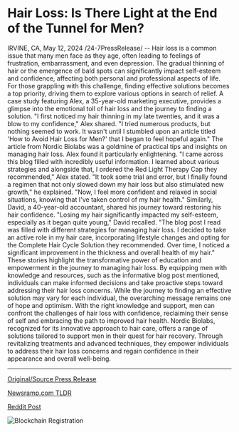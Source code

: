 # Hair Loss: Is There Light at the End of the Tunnel for Men?

IRVINE, CA, May 12, 2024 /24-7PressRelease/ -- Hair loss is a common issue that many men face as they age, often leading to feelings of frustration, embarrassment, and even depression. The gradual thinning of hair or the emergence of bald spots can significantly impact self-esteem and confidence, affecting both personal and professional aspects of life. For those grappling with this challenge, finding effective solutions becomes a top priority, driving them to explore various options in search of relief.  A case study featuring Alex, a 35-year-old marketing executive, provides a glimpse into the emotional toll of hair loss and the journey to finding a solution. "I first noticed my hair thinning in my late twenties, and it was a blow to my confidence," Alex shared. "I tried numerous products, but nothing seemed to work. It wasn't until I stumbled upon an article titled 'How to Avoid Hair Loss for Men?' that I began to feel hopeful again."  The article from Nordic Biolabs was a goldmine of practical tips and insights on managing hair loss. Alex found it particularly enlightening. "I came across this blog filled with incredibly useful information. I learned about various strategies and alongside that, I ordered the Red Light Therapy Cap they recommended," Alex stated. "It took some trial and error, but I finally found a regimen that not only slowed down my hair loss but also stimulated new growth," he explained. "Now, I feel more confident and relaxed in social situations, knowing that I've taken control of my hair health."  Similarly, David, a 40-year-old accountant, shared his journey toward restoring his hair confidence. "Losing my hair significantly impacted my self-esteem, especially as it began quite young," David recalled. "The blog post I read was filled with different strategies for managing hair loss. I decided to take an active role in my hair care, incorporating lifestyle changes and opting for the Complete Hair Cycle Solution they recommended. Over time, I noticed a significant improvement in the thickness and overall health of my hair."  These stories highlight the transformative power of education and empowerment in the journey to managing hair loss. By equipping men with knowledge and resources, such as the informative blog post mentioned, individuals can make informed decisions and take proactive steps toward addressing their hair loss concerns.  While the journey to finding an effective solution may vary for each individual, the overarching message remains one of hope and optimism. With the right knowledge and support, men can confront the challenges of hair loss with confidence, reclaiming their sense of self and embracing the path to improved hair health. Nordic Biolabs, recognized for its innovative approach to hair care, offers a range of solutions tailored to support men in their quest for hair recovery. Through revitalizing treatments and advanced techniques, they empower individuals to address their hair loss concerns and regain confidence in their appearance and overall well-being. 

---

[Original/Source Press Release](https://www.24-7pressrelease.com/press-release/510822/hair-loss-is-there-light-at-the-end-of-the-tunnel-for-men)
                    

[Newsramp.com TLDR](https://newsramp.com/curated-news/empowering-men-nordic-biolabs-innovative-approach-to-hair-recovery/1036986ebea02b2872fc5adefa4dc609) 

 



[Reddit Post](https://www.reddit.com/r/HealthCareNewsInfo/comments/1cq24m0/empowering_men_nordic_biolabs_innovative_approach/) 



![Blockchain Registration](https://cdn.newsramp.app/24-7PressRelease/qrcode/245/12/ulnaPpeo.webp)